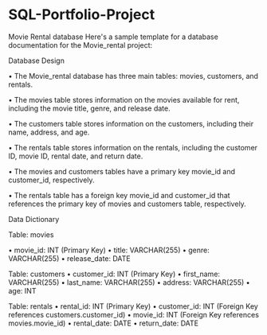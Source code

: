 # SQL-Portfolio-Project
Movie Rental database
Here's a sample template for a database documentation for the Movie_rental project:

Database Design

•	The Movie_rental database has three main tables: movies, customers, and rentals.

•	The movies table stores information on the movies available for rent, including the movie title, genre, and release date.

•	The customers table stores information on the customers, including their name, address, and age.

•	The rentals table stores information on the rentals, including the customer ID, movie ID, rental date, and return date.

•	The movies and customers tables have a primary key movie_id and customer_id, respectively.

•	The rentals table has a foreign key movie_id and customer_id that references the primary key of movies and customers table, respectively.

Data Dictionary

Table: movies

•	movie_id: INT (Primary Key)
•	title: VARCHAR(255)
•	genre: VARCHAR(255)
•	release_date: DATE

Table: customers
•	customer_id: INT (Primary Key)
•	first_name: VARCHAR(255)
•	last_name: VARCHAR(255)
•	address: VARCHAR(255)
•	age: INT

Table: rentals
•	rental_id: INT (Primary Key)
•	customer_id: INT (Foreign Key references customers.customer_id)
•	movie_id: INT (Foreign Key references movies.movie_id)
•	rental_date: DATE
•	return_date: DATE
